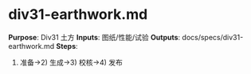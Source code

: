 # div31-earthwork.md

**Purpose**: Div31 土方
**Inputs**: 图纸/性能/试验
**Outputs**: docs/specs/div31-earthwork.md
**Steps**:

1. 准备→2) 生成→3) 校核→4) 发布
